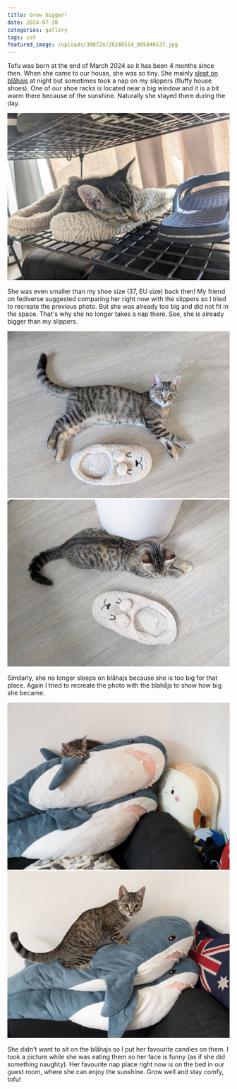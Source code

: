 ```yaml
---
title: Grew bigger!
date: 2024-07-30
categories: gallery
tags: cat
featured_image: /uploads/300724/20240514_085040537.jpg
---
```


Tofu was born at the end of March 2024 so it has been 4 months since then. When she came to our house, she was so tiny. She mainly [slept on blåhajs](https://brotperson.nl/2024/07/10/100724/) at night but sometimes took a nap on my slippers (fluffy house shoes). One of our shoe racks is located near a big window and it is a bit warm there because of the sunshine. Naturally she stayed there during the day.

![](/uploads/300724/20240514_095942348.jpg)

She was even smaller than my shoe size (37, EU size) back then! My friend on fediverse suggested comparing her right now with the slippers so I tried to recreate the previous photo. But she was already too big and did not fit in the space. That's why she no longer takes a nap there. See, she is already bigger than my slippers.

![](/uploads/300724/20240722_073542168.jpg)
![](/uploads/300724/20240721_064715907.jpg)

Similarly, she no longer sleeps on blåhajs because she is too big for that place. Again I tried to recreate the photo with the blahåjs to show how big she became.

![](/uploads/300724/20240515_170710097.jpg)
![](/uploads/300724/20240722_1031038861.jpg)

She didn't want to sit on the blåhajs so I put her favourite candies on them. I took a picture while she was eating them so her face is funny (as if she did something naughty). Her favourite nap place right now is on the bed in our guest room, where she can enjoy the sunshine. Grow well and stay comfy, tofu!